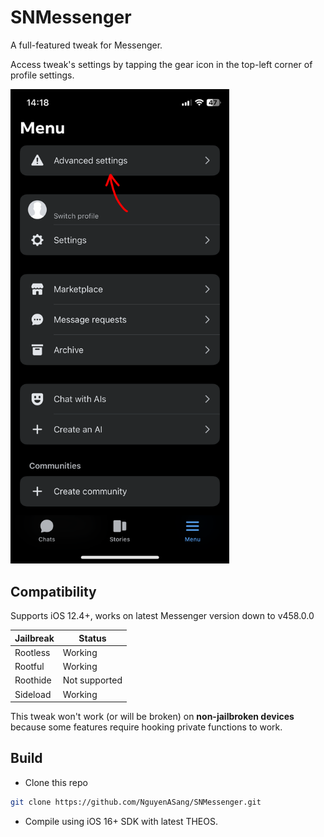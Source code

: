 # SNMessenger

A full-featured tweak for Messenger.

Access tweak's settings by tapping the gear icon in the top-left corner of profile settings.

<img src="./images/Access_Settings.png" alt="Access Settings" style="width:350px;"/>

## Compatibility
Supports iOS 12.4+, works on latest Messenger version down to v458.0.0

| Jailbreak |     Status    |
| --------- | ------------- |
| Rootless  | Working       |
| Rootful   | Working       |
| Roothide  | Not supported |
| Sideload  | Working       |

This tweak won't work (or will be broken) on **non-jailbroken devices** because some features require hooking private functions to work.

## Build
- Clone this repo
```sh
git clone https://github.com/NguyenASang/SNMessenger.git
```
- Compile using iOS 16+ SDK with latest THEOS.
